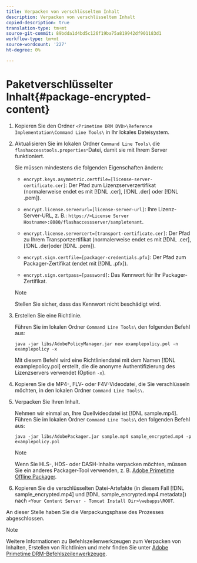 ```yaml
---
title: Verpacken von verschlüsseltem Inhalt
description: Verpacken von verschlüsseltem Inhalt
copied-description: true
translation-type: tm+mt
source-git-commit: 89bdda1d4bd5c126f19ba75a819942df901183d1
workflow-type: tm+mt
source-wordcount: '227'
ht-degree: 0%

---
```



# Paketverschlüsselter Inhalt{#package-encrypted-content}

1. Kopieren Sie den Ordner `<Primetime DRM DVD>\Reference Implementation\Command Line Tools\` in Ihr lokales Dateisystem.
1. Aktualisieren Sie im lokalen Ordner `Command Line Tools\` die `flashaccesstools.properties`-Datei, damit sie mit Ihrem Server funktioniert.

   Sie müssen mindestens die folgenden Eigenschaften ändern:

   * `encrypt.keys.asymmetric.certfile=[license-server-certificate.cer]`: Der Pfad zum Lizenzserverzertifikat (normalerweise endet es mit  [!DNL .cer],  [!DNL .der] oder  [!DNL .pem]).

   * `encrypt.license.serverurl=[license-server-url]`: Ihre Lizenz-Server-URL, z. B.:     `https://<License Server Hostname>:8080/flashaccessserver/sampletenant`.

   * `encrypt.license.servercert=[transport-certificate.cer]`: Der Pfad zu Ihrem Transportzertifikat (normalerweise endet es mit  [!DNL .cer],  [!DNL .der]oder  [!DNL .pem]).

   * `encrypt.sign.certfile=[packager-credentials.pfx]`: Der Pfad zum Packager-Zertifikat (endet mit  [!DNL .pfx]).

   * `encrypt.sign.certpass=[password]`: Das Kennwort für Ihr Packager-Zertifikat.
   >[!NOTE]
   >
   >Stellen Sie sicher, dass das Kennwort nicht beschädigt wird.

1. Erstellen Sie eine Richtlinie.

   Führen Sie im lokalen Ordner `Command Line Tools\` den folgenden Befehl aus:

   ```
   java -jar libs/AdobePolicyManager.jar new examplepolicy.pol -n examplepolicy -x
   ```

   Mit diesem Befehl wird eine Richtliniendatei mit dem Namen [!DNL examplepolicy.pol] erstellt, die die anonyme Authentifizierung des Lizenzservers verwendet (Option `-x`).
1. Kopieren Sie die MP4-, FLV- oder F4V-Videodatei, die Sie verschlüsseln möchten, in den lokalen Ordner `Command Line Tools\`.
1. Verpacken Sie Ihren Inhalt.

   Nehmen wir einmal an, Ihre Quellvideodatei ist [!DNL sample.mp4]. Führen Sie im lokalen Ordner `Command Line Tools\` den folgenden Befehl aus:

   ```
   java -jar libs/AdobePackager.jar sample.mp4 sample_encrypted.mp4 -p examplepolicy.pol
   ```

   >[!NOTE]
   >
   >Wenn Sie HLS-, HDS- oder DASH-Inhalte verpacken möchten, müssen Sie ein anderes Packager-Tool verwenden, z. B. [Adobe Primetime Offline Packager](https://helpx.adobe.com/content/dam/help/en/primetime/guides/offline_packager_getting_started.pdf).

1. Kopieren Sie die verschlüsselten Datei-Artefakte (in diesem Fall [!DNL sample_encrypted.mp4] und [!DNL sample_encrypted.mp4.metadata]) nach `<Your Content Server - Tomcat Install Dir>\webapps\ROOT`.

An dieser Stelle haben Sie die Verpackungsphase des Prozesses abgeschlossen.

>[!NOTE]
>
>Weitere Informationen zu Befehlszeilenwerkzeugen zum Verpacken von Inhalten, Erstellen von Richtlinien und mehr finden Sie unter [Adobe Primetime DRM-Befehlszeilenwerkzeuge](../drm-reference-implementations/command-line-tools/command-line-tools-overview.md).
